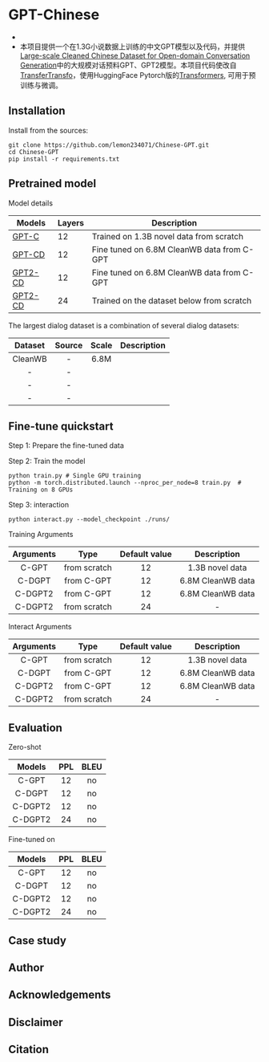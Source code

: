 # GPT-Chinese  
* 
* 本项目提供一个在1.3G小说数据上训练的中文GPT模型以及代码，并提供 [Large-scale Cleaned Chinese Dataset for Open-domain Conversation
Generation]()中的大规模对话预料GPT、GPT2模型。本项目代码使改自[TransferTransfo]()，使用HuggingFace Pytorch版的[Transformers](), 可用于预训练与微调。
## Installation  
Install from the sources:  

    git clone https://github.com/lemon234071/Chinese-GPT.git
    cd Chinese-GPT
    pip install -r requirements.txt 
    
## Pretrained model  
Model details  

| Models      | Layers  | Description | 
|-------------|---------|----------------------|
| [GPT-C]()   |   12    |    Trained on 1.3B novel data from scratch    |
| [GPT-CD]()  |   12    |    Fine tuned on 6.8M CleanWB data from C-GPT     | 
| [GPT2-CD]() |   12    |    Fine tuned on 6.8M CleanWB data from C-GPT    | 
| [GPT2-CD]() |   24    |    Trained on the dataset below from scratch     | 

The largest dialog dataset is a combination of several dialog datasets:

| Dataset     | Source  | Scale  | Description | 
| :---------: | :-----: | :-----: | :-------: | 
| CleanWB |    -    |  6.8M    |        |
| -  |    -    |      |         | 
| - |    -    |      |        | 
| - |    -    |      |         |


## Fine-tune quickstart
Step 1: Prepare the fine-tuned data

    
Step 2: Train the model

    python train.py # Single GPU training
    python -m torch.distributed.launch --nproc_per_node=8 train.py  # Training on 8 GPUs

Step 3: interaction

    python interact.py --model_checkpoint ./runs/

Training Arguments

| Arguments  | Type     | Default value  | Description | 
| :-----: | :----------: | :-----: | :-------: | 
| C-GPT   | from scratch |   12    |    1.3B novel data     |
| C-DGPT  | from C-GPT   |   12    |    6.8M CleanWB data     | 
| C-DGPT2 | from C-GPT   |   12    |    6.8M CleanWB data     | 
| C-DGPT2 | from scratch |   24    |    -     | 
Interact Arguments

| Arguments  | Type     | Default value  | Description | 
| :-----: | :----------: | :-----: | :-------: | 
| C-GPT   | from scratch |   12    |    1.3B novel data     |
| C-DGPT  | from C-GPT   |   12    |    6.8M CleanWB data     | 
| C-DGPT2 | from C-GPT   |   12    |    6.8M CleanWB data     | 
| C-DGPT2 | from scratch |   24    |    -     | 

## Evaluation  
Zero-shot  

| Models  |   PPL   |    BLEU   | 
| :-----: | :-----: | :-------: | 
| C-GPT   |   12    |    no     |
| C-DGPT  |   12    |    no     | 
| C-DGPT2 |   12    |    no     | 
| C-DGPT2 |   24    |    no     | 

Fine-tuned on   

| Models  |   PPL   |    BLEU   | 
| :-----: | :-----: | :-------: | 
| C-GPT   |   12    |    no     |
| C-DGPT  |   12    |    no     | 
| C-DGPT2 |   12    |    no     | 
| C-DGPT2 |   24    |    no     | 

## Case study

## Author

## Acknowledgements
## Disclaimer
## Citation